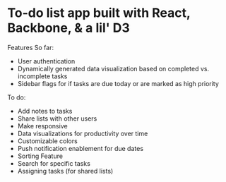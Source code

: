 # To-do list app built with React, Backbone, & a lil' D3

Features So far:
 - User authentication
 - Dynamically generated data visualization based on completed vs. incomplete tasks
 - Sidebar flags for if tasks are due today or are marked as high priority


 To do:

 - Add notes to tasks
 - Share lists with other users
 - Make responsive
 - Data visualizations for productivity over time
 - Customizable colors
 - Push notification enablement for due dates
 - Sorting Feature
 - Search for specific tasks
 - Assigning tasks (for shared lists)
 
